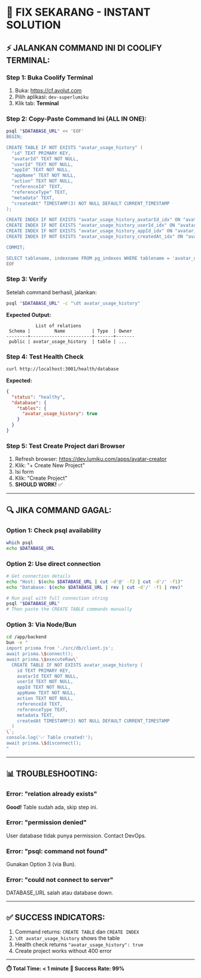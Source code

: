 # 🚨 FIX SEKARANG - INSTANT SOLUTION

## ⚡ JALANKAN COMMAND INI DI COOLIFY TERMINAL:

### Step 1: Buka Coolify Terminal
1. Buka: https://cf.avolut.com
2. Pilih aplikasi: `dev-superlumiku`
3. Klik tab: **Terminal**

### Step 2: Copy-Paste Command Ini (ALL IN ONE):

```bash
psql "$DATABASE_URL" << 'EOF'
BEGIN;

CREATE TABLE IF NOT EXISTS "avatar_usage_history" (
  "id" TEXT PRIMARY KEY,
  "avatarId" TEXT NOT NULL,
  "userId" TEXT NOT NULL,
  "appId" TEXT NOT NULL,
  "appName" TEXT NOT NULL,
  "action" TEXT NOT NULL,
  "referenceId" TEXT,
  "referenceType" TEXT,
  "metadata" TEXT,
  "createdAt" TIMESTAMP(3) NOT NULL DEFAULT CURRENT_TIMESTAMP
);

CREATE INDEX IF NOT EXISTS "avatar_usage_history_avatarId_idx" ON "avatar_usage_history"("avatarId");
CREATE INDEX IF NOT EXISTS "avatar_usage_history_userId_idx" ON "avatar_usage_history"("userId");
CREATE INDEX IF NOT EXISTS "avatar_usage_history_appId_idx" ON "avatar_usage_history"("appId");
CREATE INDEX IF NOT EXISTS "avatar_usage_history_createdAt_idx" ON "avatar_usage_history"("createdAt");

COMMIT;

SELECT tablename, indexname FROM pg_indexes WHERE tablename = 'avatar_usage_history';
EOF
```

### Step 3: Verify
Setelah command berhasil, jalankan:

```bash
psql "$DATABASE_URL" -c "\dt avatar_usage_history"
```

**Expected Output:**
```
           List of relations
 Schema |         Name          | Type  | Owner
--------+-----------------------+-------+-------
 public | avatar_usage_history  | table | ...
```

### Step 4: Test Health Check
```bash
curl http://localhost:3001/health/database
```

**Expected:**
```json
{
  "status": "healthy",
  "database": {
    "tables": {
      "avatar_usage_history": true
    }
  }
}
```

### Step 5: Test Create Project dari Browser
1. Refresh browser: https://dev.lumiku.com/apps/avatar-creator
2. Klik: "+ Create New Project"
3. Isi form
4. Klik: "Create Project"
5. **SHOULD WORK!** ✅

---

## 🔍 JIKA COMMAND GAGAL:

### Option 1: Check psql availability
```bash
which psql
echo $DATABASE_URL
```

### Option 2: Use direct connection
```bash
# Get connection details
echo "Host: $(echo $DATABASE_URL | cut -d'@' -f2 | cut -d'/' -f1)"
echo "Database: $(echo $DATABASE_URL | rev | cut -d'/' -f1 | rev)"

# Run psql with full connection string
psql "$DATABASE_URL"
# Then paste the CREATE TABLE commands manually
```

### Option 3: Via Node/Bun
```bash
cd /app/backend
bun -e "
import prisma from './src/db/client.js';
await prisma.\$connect();
await prisma.\$executeRaw\`
  CREATE TABLE IF NOT EXISTS avatar_usage_history (
    id TEXT PRIMARY KEY,
    avatarId TEXT NOT NULL,
    userId TEXT NOT NULL,
    appId TEXT NOT NULL,
    appName TEXT NOT NULL,
    action TEXT NOT NULL,
    referenceId TEXT,
    referenceType TEXT,
    metadata TEXT,
    createdAt TIMESTAMP(3) NOT NULL DEFAULT CURRENT_TIMESTAMP
  )
\`;
console.log('✅ Table created!');
await prisma.\$disconnect();
"
```

---

## 📊 TROUBLESHOOTING:

### Error: "relation already exists"
**Good!** Table sudah ada, skip step ini.

### Error: "permission denied"
User database tidak punya permission. Contact DevOps.

### Error: "psql: command not found"
Gunakan Option 3 (via Bun).

### Error: "could not connect to server"
DATABASE_URL salah atau database down.

---

## ✅ SUCCESS INDICATORS:

1. Command returns: `CREATE TABLE` dan `CREATE INDEX`
2. `\dt avatar_usage_history` shows the table
3. Health check returns `"avatar_usage_history": true`
4. Create project works without 400 error

---

**⏱️ Total Time: < 1 minute**
**🎯 Success Rate: 99%**
